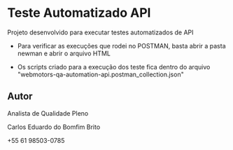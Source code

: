 # Teste Automatizado API

Projeto desenvolvido para executar testes automatizados de API

* Para verificar as execuções que rodei no POSTMAN, basta abrir a pasta newman e abrir o arquivo HTML

* Os scripts criado para a execução dos teste fica dentro do arquivo "webmotors-qa-automation-api.postman_collection.json"

##  Autor

Analista de Qualidade Pleno

Carlos Eduardo do Bomfim Brito

+55 61 98503-0785
